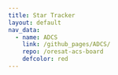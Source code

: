 ```yaml
---
title: Star Tracker
layout: default
nav_data:
  - name: ADCS
    link: /github_pages/ADCS/
    repo: /oresat-acs-board
    defcolor: red
---
```

